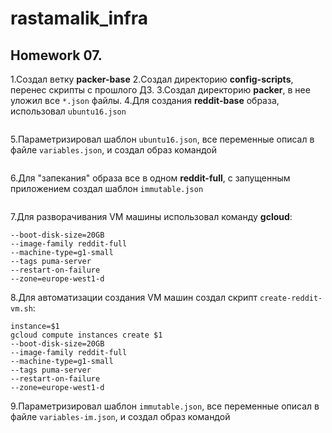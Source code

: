 # rastamalik_infra

## Homework 07. 
1.Создал ветку **packer-base** 
2.Создал директорию **config-scripts**, перенес скрипты с прошлого ДЗ.
3.Создал директорию **packer**, в нее уложил все ```*.json``` файлы. 
4.Для создания **reddit-base** образа, использовал ```ubuntu16.json```  
```$ packer build ubuntu16.json
```
5.Параметризировал шаблон ```ubuntu16.json```, все переменные описал в файле ```variables.json```, и создал образ командой 
```$ packer build -var-file=variables.json ubuntu16.json
```
6.Для "запекания" образа все в одном **reddit-full**, с запущенным приложением создал шаблон ```immutable.json``` 
```$ packer build immutable.json 
```
7.Для разворачивания VM машины использовал команду **gcloud**: 
```gcloud compute instances create reddit-full 
--boot-disk-size=20GB 
--image-family reddit-full 
--machine-type=g1-small 
--tags puma-server 
--restart-on-failure 
--zone=europe-west1-d 
```
8.Для автоматизации создания VM машин создал скрипт ```create-reddit-vm.sh```: 
```#!/bin/bash 
instance=$1 
gcloud compute instances create $1 
--boot-disk-size=20GB 
--image-family reddit-full 
--machine-type=g1-small 
--tags puma-server 
--restart-on-failure 
--zone=europe-west1-d 
```
9.Параметризировал шаблон ```immutable.json```, все переменные описал в файле ```variables-im.json```, и создал образ командой 
  ```$ packer build -var-file=variables-im.json immutable.json 
```

